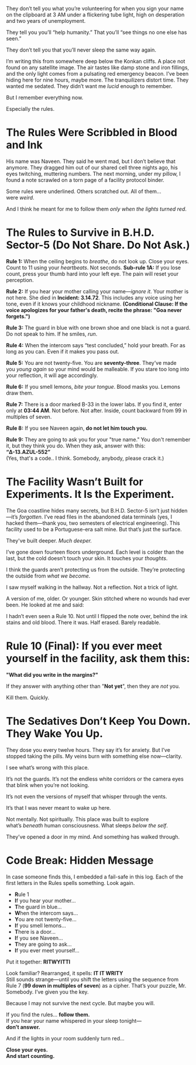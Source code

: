 They don’t tell you what you’re volunteering for when you sign your name on the clipboard at 3 AM under a flickering tube light, high on desperation and two years of unemployment.

They tell you you’ll “help humanity.” That you’ll “see things no one else has seen.”

They don’t tell you that you’ll never sleep the same way again.

I’m writing this from somewhere deep below the Konkan cliffs. A place not found on any satellite image. The air tastes like damp stone and iron fillings, and the only light comes from a pulsating red emergency beacon. I’ve been hiding here for nine hours, maybe more. The tranquilizers distort time. They wanted me sedated. They didn’t want me *lucid* enough to remember.

But I remember everything now.

Especially the rules.

# The Rules Were Scribbled in Blood and Ink

His name was Naveen. They said he went mad, but I don’t believe that anymore. They dragged him out of our shared cell three nights ago, his eyes twitching, muttering numbers. The next morning, under my pillow, I found a note scrawled on a torn page of a facility protocol binder.

Some rules were underlined. Others scratched out. All of them... were *weird*.

And I think he meant for me to follow them *only when the lights turned red*.

# The Rules to Survive in B.H.D. Sector-5 (Do Not Share. Do Not Ask.)

**Rule 1:** When the ceiling begins to *breathe*, do not look up. Close your eyes. Count to 11 using your *heartbeats*. Not seconds. **Sub-rule 1A:** If you lose count, press your thumb hard into your left eye. The pain will reset your perception.

**Rule 2:** If you hear your mother calling your name—*ignore it*. Your mother is not here. She died in **Incident: 3.14.72**. This includes any voice using her tone, even if it knows your childhood nickname. **(Conditional Clause: If the voice apologizes for your father's death, recite the phrase: "Goa never forgets.")**

**Rule 3:** The guard in blue with one brown shoe and one black is not a guard. Do not speak to him. If he smiles, *run*.

**Rule 4:** When the intercom says “test concluded,” hold your breath. For as long as you can. Even if it makes you pass out.

**Rule 5:** You are not twenty-five. You are **seventy-three**. They’ve made you *young again* so your mind would be malleable. If you stare too long into your reflection, it will age accordingly.

**Rule 6:** If you smell lemons, *bite your tongue*. Blood masks you. Lemons draw them.

**Rule 7:** There is a door marked B-33 in the lower labs. If you find it, enter only at **03:44 AM**. Not before. Not after. Inside, count backward from 99 in multiples of seven.

**Rule 8:** If you see Naveen again, **do not let him touch you.**

**Rule 9:** They are going to ask you for your "true name." You don't remember it, but they think you do. When they ask, answer with this:  
**“Δ-13.AZUL-552”**  
(Yes, that's a code.. I think. Somebody, anybody, please crack it.)

# The Facility Wasn’t Built for Experiments. It Is the Experiment.

The Goa coastline hides many secrets, but B.H.D. Sector-5 isn’t just hidden—it’s *forgotten*. I’ve read files in the abandoned data terminals (yes, I hacked them—thank you, two semesters of electrical engineering). This facility used to be a Portuguese-era salt mine. But that’s just the surface.

They've built deeper. *Much deeper.*

I’ve gone down fourteen floors underground. Each level is colder than the last, but the cold doesn’t touch your skin. It touches your *thoughts*.

I think the guards aren’t protecting us from the outside. They’re protecting the outside from *what we become*.

I saw myself walking in the hallway. Not a reflection. Not a trick of light.

A version of me, older. Or younger. Skin stitched where no wounds had ever been. He looked at me and said:

>

I hadn’t even seen a Rule 10. Not until I flipped the note over, behind the ink stains and old blood. There it was. Half erased. Barely readable.

# Rule 10 (Final): If you ever meet yourself in the facility, ask them this:

**"What did you write in the margins?"**

If they answer with anything other than "**Not yet**", then they are *not* you.

Kill them. Quickly.

# The Sedatives Don’t Keep You Down. They Wake You Up.

They dose you every twelve hours. They say it’s for anxiety. But I’ve stopped taking the pills. My veins burn with something else now—clarity.

I see what’s wrong with this place.

It’s not the guards. It’s not the endless white corridors or the camera eyes that blink when you’re not looking.

It’s not even the versions of myself that whisper through the vents.

It’s that I was never meant to wake up here.

Not mentally. Not spiritually. This place was built to explore what’s *beneath* human consciousness. What sleeps *below the self*.

They’ve opened a door in my mind. And something has walked through.

# Code Break: Hidden Message

In case someone finds this, I embedded a fail-safe in this log. Each of the first letters in the Rules spells something. Look again.

* **R**ule 1
* **I**f you hear your mother…
* **T**he guard in blue…
* **W**hen the intercom says…
* **Y**ou are not twenty-five…
* **I**f you smell lemons…
* **T**here is a door…
* **I**f you see Naveen…
* **T**hey are going to ask…
* **I**f you ever meet yourself…

Put it together: **RITWYITTI**

Look familiar? Rearranged, it spells: **IT IT WRITY**  
Still sounds strange—until you shift the letters using the sequence from Rule 7 (**99 down in multiples of seven**) as a cipher. That’s your puzzle, Mr. Somebody. I’ve given you the key.

Because I may not survive the next cycle. But maybe you will.

If you find the rules... **follow them.**  
If you hear your name whispered in your sleep tonight—  
**don’t answer.**

And if the lights in your room suddenly turn red...

**Close your eyes.**  
**And start counting.**